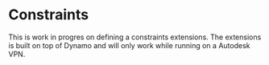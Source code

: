 # Constraints

This is work in progres on defining a constraints extensions.
The extensions is built on top of Dynamo and will only work while running on a Autodesk VPN. 